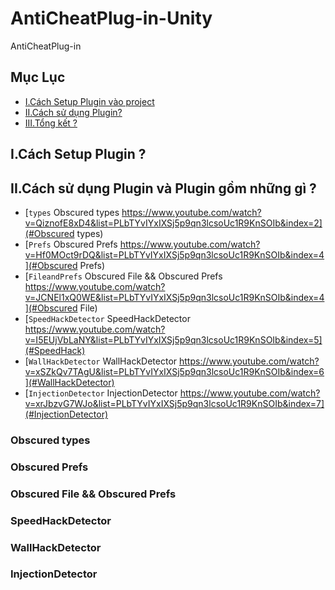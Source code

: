 # AntiCheatPlug-in-Unity
AntiCheatPlug-in
## Mục Lục
- [I.Cách Setup Plugin vào project](#What)
- [II.Cách sử dụng Plugin?](#How)
- [III.Tổng kết  ?](#When)
<a name="What"></a>
## I.Cách Setup Plugin ?

<a name="How"></a>
## II.Cách sử dụng Plugin và Plugin gồm những gì ?
- [`types` Obscured types https://www.youtube.com/watch?v=QiznofE8xD4&list=PLbTYvIYxIXSj5p9qn3lcsoUc1R9KnSOIb&index=2](#Obscured types)
- [`Prefs` Obscured Prefs https://www.youtube.com/watch?v=Hf0MOct9rDQ&list=PLbTYvIYxIXSj5p9qn3lcsoUc1R9KnSOIb&index=4](#Obscured Prefs)
- [`FileandPrefs` Obscured File &&  Obscured Prefs https://www.youtube.com/watch?v=JCNEl1xQ0WE&list=PLbTYvIYxIXSj5p9qn3lcsoUc1R9KnSOIb&index=4](#Obscured File)
- [`SpeedHackDetector` SpeedHackDetector https://www.youtube.com/watch?v=I5EUjVbLaNY&list=PLbTYvIYxIXSj5p9qn3lcsoUc1R9KnSOIb&index=5](#SpeedHack)
- [`WallHackDetector` WallHackDetector https://www.youtube.com/watch?v=xSZkQv7TAgU&list=PLbTYvIYxIXSj5p9qn3lcsoUc1R9KnSOIb&index=6](#WallHackDetector)
- [`InjectionDetector` InjectionDetector https://www.youtube.com/watch?v=xrJbzvG7WJo&list=PLbTYvIYxIXSj5p9qn3lcsoUc1R9KnSOIb&index=7](#InjectionDetector)
<a name="Obscured types"></a>
### Obscured types


<a name="Obscured Prefs"></a>
### Obscured Prefs

<a name="Obscured File"></a>
### Obscured File &&  Obscured Prefs

<a name="SpeedHack"></a>
### SpeedHackDetector

<a name="WallHackDetector"></a>
### WallHackDetector

<a name="InjectionDetector"></a>
### InjectionDetector




